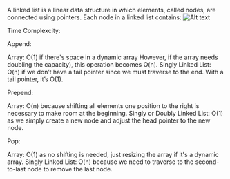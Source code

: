A linked list is a linear data structure in which elements, called nodes, are connected using pointers. Each node in a linked list contains:
![Alt text](https://miro.medium.com/v2/resize:fit:640/format:webp/1*MPEJnhLiRJ5vB3-Fp-Yjow.jpeg)

Time Complexcity:

Append:

Array: O(1) if there's space in a dynamic array  However, if the array needs doubling the capacity), this operation becomes O(n).
Singly Linked List: O(n) if we don’t have a tail pointer since we must traverse to the end. With a tail pointer, it’s O(1).

Prepend:

Array: O(n) because shifting all elements one position to the right is necessary to make room at the beginning.
Singly or Doubly Linked List: O(1) as we simply create a new node and adjust the head pointer to the new node.

Pop:

Array: O(1) as no shifting is needed, just resizing the array if it's a dynamic array.
Singly Linked List: O(n) because we need to traverse to the second-to-last node to remove the last node.
